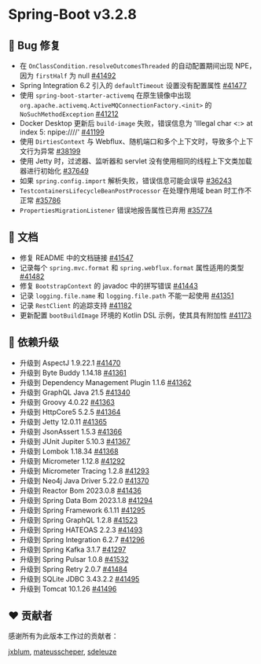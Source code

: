# Spring-Boot v3.2.8

## 🐞 Bug 修复

- 在 `OnClassCondition.resolveOutcomesThreaded` 的自动配置期间出现 NPE，因为 `firstHalf` 为 null [#41492](https://github.com/spring-projects/spring-boot/issues/41492)
- Spring Integration 6.2 引入的 `defaultTimeout` 设置没有配置属性 [#41477](https://github.com/spring-projects/spring-boot/issues/41477)
- 使用 `spring-boot-starter-activemq` 在原生镜像中出现 `org.apache.activemq.ActiveMQConnectionFactory.<init>` 的 `NoSuchMethodException` [#41212](https://github.com/spring-projects/spring-boot/issues/41212)
- Docker Desktop 更新后 `build-image` 失败，错误信息为 'Illegal char <:> at index 5: npipe:////' [#41199](https://github.com/spring-projects/spring-boot/issues/41199)
- 使用 `DirtiesContext` 与 Webflux、随机端口和多个上下文时，导致多个上下文行为异常 [#38199](https://github.com/spring-projects/spring-boot/issues/38199)
- 使用 Jetty 时，过滤器、监听器和 servlet 没有使用相同的线程上下文类加载器进行初始化 [#37649](https://github.com/spring-projects/spring-boot/issues/37649)
- 如果 `spring.config.import` 解析失败，错误信息可能会误导 [#36243](https://github.com/spring-projects/spring-boot/issues/36243)
- `TestcontainersLifecycleBeanPostProcessor` 在处理作用域 bean 时工作不正常 [#35786](https://github.com/spring-projects/spring-boot/issues/35786)
- `PropertiesMigrationListener` 错误地报告属性已弃用 [#35774](https://github.com/spring-projects/spring-boot/issues/35774)

## 📔 文档

- 修复 README 中的文档链接 [#41547](https://github.com/spring-projects/spring-boot/issues/41547)
- 记录每个 `spring.mvc.format` 和 `spring.webflux.format` 属性适用的类型 [#41482](https://github.com/spring-projects/spring-boot/issues/41482)
- 修复 `BootstrapContext` 的 javadoc 中的拼写错误 [#41443](https://github.com/spring-projects/spring-boot/pull/41443)
- 记录 `logging.file.name` 和 `logging.file.path` 不能一起使用 [#41351](https://github.com/spring-projects/spring-boot/issues/41351)
- 记录 `RestClient` 的追踪支持 [#41182](https://github.com/spring-projects/spring-boot/issues/41182)
- 更新配置 `bootBuildImage` 环境的 Kotlin DSL 示例，使其具有附加性 [#41173](https://github.com/spring-projects/spring-boot/pull/41173)

## 🔨 依赖升级

- 升级到 AspectJ 1.9.22.1 [#41470](https://github.com/spring-projects/spring-boot/issues/41470)
- 升级到 Byte Buddy 1.14.18 [#41361](https://github.com/spring-projects/spring-boot/issues/41361)
- 升级到 Dependency Management Plugin 1.1.6 [#41362](https://github.com/spring-projects/spring-boot/issues/41362)
- 升级到 GraphQL Java 21.5 [#41340](https://github.com/spring-projects/spring-boot/issues/41340)
- 升级到 Groovy 4.0.22 [#41363](https://github.com/spring-projects/spring-boot/issues/41363)
- 升级到 HttpCore5 5.2.5 [#41364](https://github.com/spring-projects/spring-boot/issues/41364)
- 升级到 Jetty 12.0.11 [#41365](https://github.com/spring-projects/spring-boot/issues/41365)
- 升级到 JsonAssert 1.5.3 [#41366](https://github.com/spring-projects/spring-boot/issues/41366)
- 升级到 JUnit Jupiter 5.10.3 [#41367](https://github.com/spring-projects/spring-boot/issues/41367)
- 升级到 Lombok 1.18.34 [#41368](https://github.com/spring-projects/spring-boot/issues/41368)
- 升级到 Micrometer 1.12.8 [#41292](https://github.com/spring-projects/spring-boot/issues/41292)
- 升级到 Micrometer Tracing 1.2.8 [#41293](https://github.com/spring-projects/spring-boot/issues/41293)
- 升级到 Neo4j Java Driver 5.22.0 [#41370](https://github.com/spring-projects/spring-boot/issues/41370)
- 升级到 Reactor Bom 2023.0.8 [#41436](https://github.com/spring-projects/spring-boot/issues/41436)
- 升级到 Spring Data Bom 2023.1.8 [#41294](https://github.com/spring-projects/spring-boot/issues/41294)
- 升级到 Spring Framework 6.1.11 [#41295](https://github.com/spring-projects/spring-boot/issues/41295)
- 升级到 Spring GraphQL 1.2.8 [#41523](https://github.com/spring-projects/spring-boot/issues/41523)
- 升级到 Spring HATEOAS 2.2.3 [#41493](https://github.com/spring-projects/spring-boot/issues/41493)
- 升级到 Spring Integration 6.2.7 [#41296](https://github.com/spring-projects/spring-boot/issues/41296)
- 升级到 Spring Kafka 3.1.7 [#41297](https://github.com/spring-projects/spring-boot/issues/41297)
- 升级到 Spring Pulsar 1.0.8 [#41532](https://github.com/spring-projects/spring-boot/issues/41532)
- 升级到 Spring Retry 2.0.7 [#41484](https://github.com/spring-projects/spring-boot/issues/41484)
- 升级到 SQLite JDBC 3.43.2.2 [#41495](https://github.com/spring-projects/spring-boot/issues/41495)
- 升级到 Tomcat 10.1.26 [#41496](https://github.com/spring-projects/spring-boot/issues/41496)

## ❤️ 贡献者

感谢所有为此版本工作过的贡献者：

[jxblum](https://github.com/jxblum), [mateusscheper](https://github.com/mateusscheper), [sdeleuze](https://github.com/sdeleuze)
```